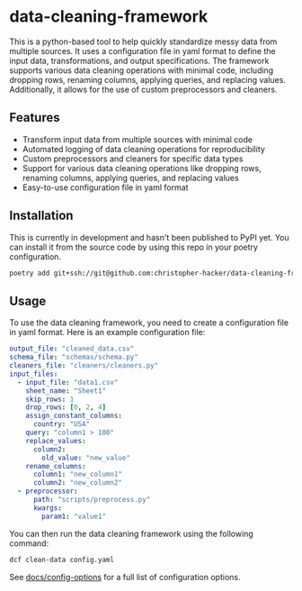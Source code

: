 # data-cleaning-framework

This is a python-based tool to help quickly standardize messy data from multiple sources. It uses a configuration file in yaml format to define the input data, transformations, and output specifications. The framework supports various data cleaning operations with minimal code, including dropping rows, renaming columns, applying queries, and replacing values. Additionally, it allows for the use of custom preprocessors and cleaners.

## Features

- Transform input data from multiple sources with minimal code
- Automated logging of data cleaning operations for reproducibility
- Custom preprocessors and cleaners for specific data types
- Support for various data cleaning operations like dropping rows, renaming columns, applying queries, and replacing values
- Easy-to-use configuration file in yaml format

## Installation

This is currently in development and hasn't been published to PyPI yet. You can install it from the source code by using this repo in your poetry configuration.

```bash
poetry add git+ssh://git@github.com:christopher-hacker/data-cleaning-framework.git
```

## Usage

To use the data cleaning framework, you need to create a configuration file in yaml format. Here is an example configuration file:

```yaml
output_file: "cleaned_data.csv"
schema_file: "schemas/schema.py"
cleaners_file: "cleaners/cleaners.py"
input_files:
  - input_file: "data1.csv"
    sheet_name: "Sheet1"
    skip_rows: 1
    drop_rows: [0, 2, 4]
    assign_constant_columns:
      country: "USA"
    query: "column1 > 100"
    replace_values:
      column2:
        old_value: "new_value"
    rename_columns:
      column1: "new_column1"
      column2: "new_column2"
  - preprocessor:
      path: "scripts/preprocess.py"
      kwargs:
        param1: "value1"
```

You can then run the data cleaning framework using the following command:

```bash
dcf clean-data config.yaml
```

See [docs/config-options](docs/config-options.md) for a full list of configuration options.